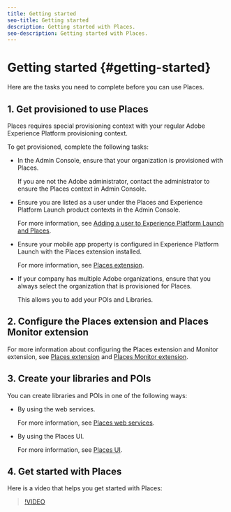 ```yaml
---
title: Getting started
seo-title: Getting started
description: Getting started with Places.
seo-description: Getting started with Places.
---
```


# Getting started {#getting-started}

Here are the tasks you need to complete before you can use Places.

## 1. Get provisioned to use Places

Places requires special provisioning context with your regular Adobe Experience Platform provisioning context.

To get provisioned, complete the following tasks:

* In the Admin Console, ensure that your organization is provisioned with Places.

  If you are not the Adobe administrator, contact the administrator to ensure the Places context in Admin Console.

* Ensure you are listed as a user under the Places and Experience Platform Launch product contexts in the Admin Console.  

   For more information, see [Adding a user to Experience Platform Launch and Places](/help/adding-a-user-to-places.md).

* Ensure your mobile app property is configured in Experience Platform Launch with the Places extension installed.

  For more information, see [Places extension](/help/configure-places-in-the-sdk/places-extension/places-extension.md).

* If your company has multiple Adobe organizations, ensure that you always select the organization that is provisioned for Places.  

  This allows you to add your POIs and Libraries.

## 2. Configure the Places extension and Places Monitor extension

For more information about configuring the Places extension and Monitor extension, see [Places extension](/help/configure-places-in-the-sdk/places-extension/places-extension.md) and [Places Monitor extension](/help/configure-places-in-the-sdk/places-monitor-extension/places-monitor-extension.md).

## 3. Create your libraries and POIs

You can create libraries and POIs in one of the following ways:

* By using the web services. 

  For more information, see [Places web services](/help/places-rest-apis/places-web-services.md).

* By using the Places UI. 

  For more information, see [Places UI](/help/places-database-management-1/places-database-management.md). 

## 4. Get started with Places

Here is a video that helps you get started with Places:

>[!VIDEO](https://www.youtube.com/watch?v=aV6i_ayxWCw)